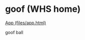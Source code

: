 <body>
  <h1>goof (WHS home)</h1>
  <a href="files/app.html">App (files/app.html)</a>
  <p>goof ball</p>
</body>
